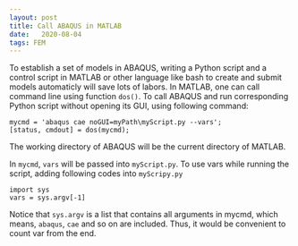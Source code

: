 ```yaml
---
layout: post
title: Call ABAQUS in MATLAB
date:   2020-08-04
tags: FEM
---
```

To establish a set of models in ABAQUS, writing a Python script and a control script in MATLAB or other language like bash to create and submit models automaticly will save lots of labors.
In MATLAB, one can call command line using function `dos()`.
To call ABAQUS and run corresponding Python script without opening its GUI, using following command:
```
mycmd = 'abaqus cae noGUI=myPath\myScript.py --vars';
[status, cmdout] = dos(mycmd);
```
The working directory of ABAQUS will be the current directory of MATLAB.

In `mycmd`, `vars` will be passed into `myScript.py`.
To use vars while running the script, adding following codes into `myScripy.py`
```
import sys
vars = sys.argv[-1]
```
Notice that `sys.argv` is a list that contains all arguments in mycmd, which means, `abaqus`, `cae` and so on are included.
Thus, it would be convenient to count var from the end.
